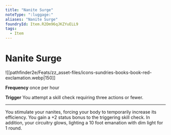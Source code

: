 ```yaml
---
title: "Nanite Surge"
noteType: ":luggage:"
aliases: "Nanite Surge"
foundryId: Item.R2Dm96qJKZYuELL9
tags:
  - Item
---
```


# Nanite Surge
![[pathfinder2e/Feats/zz_asset-files/icons-sundries-books-book-red-exclamation.webp|150]]

**Frequency** once per hour

**Trigger** You attempt a skill check requiring three actions or fewer.

* * *

You stimulate your nanites, forcing your body to temporarily increase its efficiency. You gain a +2 status bonus to the triggering skill check. In addition, your circuitry glows, lighting a 10 foot emanation with dim light for 1 round.
